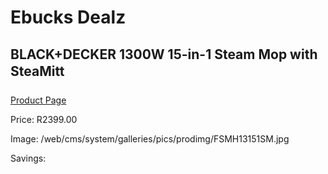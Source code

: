 
# Ebucks Dealz
## BLACK+DECKER 1300W 15-in-1 Steam Mop with SteaMitt
[Product Page](https://www.ebucks.com/web/shop/productSelected.do?prodId=1010930168&catId=998409624)

Price: R2399.00

Image: /web/cms/system/galleries/pics/prodimg/FSMH13151SM.jpg

Savings: 


	